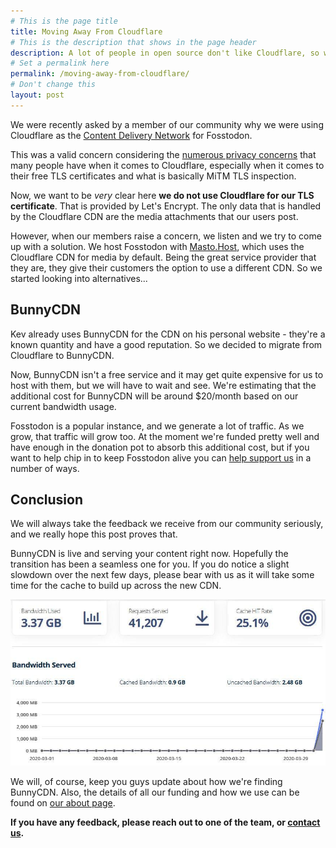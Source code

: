 ```yaml
---
# This is the page title
title: Moving Away From Cloudflare
# This is the description that shows in the page header
description: A lot of people in open source don't like Cloudflare, so we stopped using it.
# Set a permalink here
permalink: /moving-away-from-cloudflare/
# Don't change this
layout: post
---
```


We were recently asked by a member of our community why we were using Cloudflare as the [Content Delivery Network](https://en.wikipedia.org/wiki/Content_delivery_network) for Fosstodon.

This was a valid concern considering the [numerous privacy concerns](https://git.nixnet.xyz/you/stop_cloudflare) that many people have when it comes to Cloudflare, especially when it comes to their free TLS certificates and what is basically MiTM TLS inspection. <!--more-->

Now, we want to be *very* clear here **we do not use Cloudflare for our TLS certificate**. That is provided by Let's Encrypt. The only data that is handled by the Cloudflare CDN are the media attachments that our users post.

However, when our members raise a concern, we listen and we try to come up with a solution. We host Fosstodon with [Masto.Host](https://masto.host), which uses the Cloudflare CDN for media by default. Being the great service provider that they are, they give their customers the option to use a different CDN. So we started looking into alternatives...

## BunnyCDN

Kev already uses BunnyCDN for the CDN on his personal website - they're a known quantity and have a good reputation. So we decided to migrate from Cloudflare to BunnyCDN.

Now, BunnyCDN isn't a free service and it may get quite expensive for us to host with them, but we will have to wait and see. We're estimating that the additional cost for BunnyCDN will be around $20/month based on our current bandwidth usage.

Fosstodon is a popular instance, and we generate a lot of traffic. As we grow, that traffic will grow too. At the moment we're funded pretty well and have enough in the donation pot to absorb this additional cost, but if you want to help chip in to keep Fosstodon alive you can [help support us](/support) in a number of ways.

## Conclusion

We will always take the feedback we receive from our community seriously, and we really hope this post proves that.

BunnyCDN is live and serving your content right now. Hopefully the transition has been a seamless one for you. If you do notice a slight slowdown over the next few days, please bear with us as it will take some time for the cache to build up across the new CDN.

![Bunny CDN](/assets/images/bunny-cdn.jpeg)

We will, of course, keep you guys update about how we're finding BunnyCDN. Also, the details of all our funding and how we use can be found on [our about page](/about).

**If you have any feedback, please reach out to one of the team, or [contact us](/contact).**
